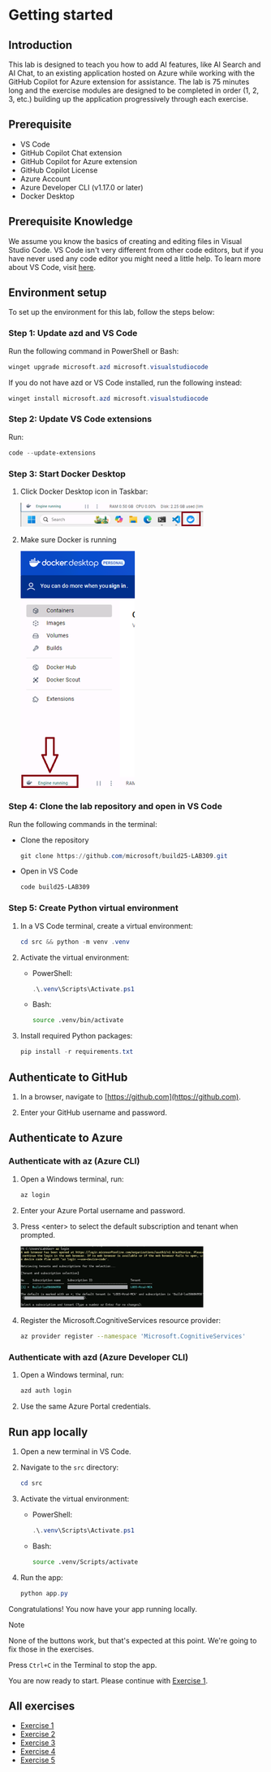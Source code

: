 # Getting started

## Introduction
This lab is designed to teach you how to add AI features, like AI Search and AI Chat, to an existing application hosted on Azure while working with the GitHub Copilot for Azure extension for assistance. The lab is 75 minutes long and the exercise modules are designed to be completed in order (1, 2, 3, etc.) building up the application progressively through each exercise.

## Prerequisite
- VS Code
- GitHub Copilot Chat extension
- GitHub Copilot for Azure extension
- GitHub Copilot License
- Azure Account
- Azure Developer CLI (v1.17.0 or later)
- Docker Desktop

## Prerequisite Knowledge 
We assume you know the basics of creating and editing files in Visual Studio Code. VS Code isn't very different from other code editors, but if you have never used any code editor you might need a little help. To learn more about VS Code, visit [here](https://code.visualstudio.com/docs).

## Environment setup
To set up the environment for this lab, follow the steps below:

  ### Step 1: Update azd and VS Code
  Run the following command in PowerShell or Bash:

  ```powershell
  winget upgrade microsoft.azd microsoft.visualstudiocode
  ```

  If you do not have azd or VS Code installed, run the following instead:
  ```powershell
  winget install microsoft.azd microsoft.visualstudiocode
  ```

  ### Step 2: Update VS Code extensions
  Run:

  ```powershell
  code --update-extensions
  ```

  ### Step 3: Start Docker Desktop
  1. Click Docker Desktop icon in Taskbar:

      <img src="..\img\docker-taskbar.png" alt="Docker in Taskbar" style="max-width: 75%; height: auto;">

  2. Make sure Docker is running

      <img src="..\img\docker-running.png" alt="Docker running" style="max-width: 75%; height: auto;">

  ### Step 4: Clone the lab repository and open in VS Code
  Run the following commands in the terminal:

  * Clone the repository
      ```powershell
      git clone https://github.com/microsoft/build25-LAB309.git
      ```

  * Open in VS Code
      ```powershell
      code build25-LAB309
      ```

  ### Step 5: Create Python virtual environment
  1. In a VS Code terminal, create a virtual environment:

     ```powershell
     cd src && python -m venv .venv
     ```

  2. Activate the virtual environment:

     - PowerShell:
       ```powershell
       .\.venv\Scripts\Activate.ps1
       ```
     - Bash:
       ```bash
       source .venv/bin/activate
       ```

  3. Install required Python packages:

     ```powershell
     pip install -r requirements.txt
     ```
</details>

## Authenticate to GitHub

1. In a browser, navigate to [https://github.com](https://github.com).

2. Enter your GitHub username and password. 

## Authenticate to Azure

### Authenticate with az (Azure CLI)
1. Open a Windows terminal, run:

    ```bash
    az login
    ```

2. Enter your Azure Portal username and password.

3. Press \<enter> to select the default subscription and tenant when prompted.

    <img src="..\img\az-login-confirm.png" alt="az login confirm subscription" style="max-width: 75%; height: auto;">

4. Register the Microsoft.CognitiveServices resource provider:

    ```bash
    az provider register --namespace 'Microsoft.CognitiveServices'
    ```

### Authenticate with azd (Azure Developer CLI)
1. Open a Windows terminal, run:

    ```bash
    azd auth login
    ```
2. Use the same Azure Portal credentials.

## Run app locally
  1. Open a new terminal in VS Code.
  2. Navigate to the `src` directory:

     ```powershell
     cd src
     ```
  3. Activate the virtual environment:

     - PowerShell:
       ```powershell
       .\.venv\Scripts\Activate.ps1
       ```
     - Bash:
       ```bash
       source .venv/Scripts/activate
       ```
  4. Run the app:

      ```powershell
      python app.py
      ```

  Congratulations! You now have your app running locally.

  > [!NOTE]
  > None of the buttons work, but that's expected at this point. We're going to fix those in the exercises.

  Press `Ctrl+C` in the Terminal to stop the app.

You are now ready to start. Please continue with [Exercise 1](/Lab-Instructions/1.exercise-deploy-app.md).

## All exercises

- [Exercise 1](/Lab-Instructions/1.exercise-deploy-app.md)
- [Exercise 2](/Lab-Instructions/2.exercise-ai-search.md)
- [Exercise 3](/Lab-Instructions/3.exercise-ai-chat.md)
- [Exercise 4](/Lab-Instructions/4.exercise-monitoring-and-storage-management.md)
- [Exercise 5](/Lab-Instructions/5.exercise-cost-management.md)
